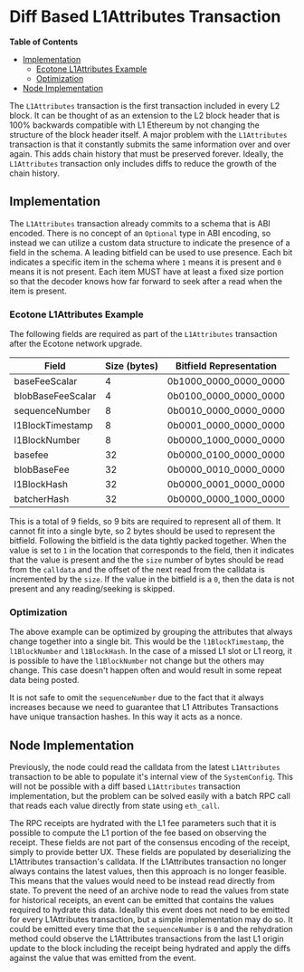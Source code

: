 # Diff Based L1Attributes Transaction

<!-- START doctoc generated TOC please keep comment here to allow auto update -->
<!-- DON'T EDIT THIS SECTION, INSTEAD RE-RUN doctoc TO UPDATE -->
**Table of Contents**

- [Implementation](#implementation)
  - [Ecotone L1Attributes Example](#ecotone-l1attributes-example)
  - [Optimization](#optimization)
- [Node Implementation](#node-implementation)

<!-- END doctoc generated TOC please keep comment here to allow auto update -->

The `L1Attributes` transaction is the first transaction included in every L2 block.
It can be thought of as an extension to the L2 block header that is 100% backwards
compatible with L1 Ethereum by not changing the structure of the block header itself.
A major problem with the `L1Attributes` transaction is that it constantly submits the
same information over and over again. This adds chain history that must be preserved
forever. Ideally, the `L1Attributes` transaction only includes diffs to reduce the
growth of the chain history.

## Implementation

The `L1Attributes` transaction already commits to a schema that is ABI encoded.
There is no concept of an `Optional` type in ABI encoding, so instead we can
utilize a custom data structure to indicate the presence of a field in the schema.
A leading bitfield can be used to use presence. Each bit indicates a specific item
in the schema where `1` means it is present and `0` means it is not present. Each
item MUST have at least a fixed size portion so that the decoder knows how far
forward to seek after a read when the item is present.

### Ecotone L1Attributes Example

The following fields are required as part of the `L1Attributes` transaction after
the Ecotone network upgrade.

| Field             | Size (bytes) | Bitfield Representation  |
| ----------------- | ------------ | ------------------------ |
| baseFeeScalar     | 4            | 0b1000\_0000\_0000\_0000 |
| blobBaseFeeScalar | 4            | 0b0100\_0000\_0000\_0000 |
| sequenceNumber    | 8            | 0b0010\_0000\_0000\_0000 |
| l1BlockTimestamp  | 8            | 0b0001\_0000\_0000\_0000 |
| l1BlockNumber     | 8            | 0b0000\_1000\_0000\_0000 |
| basefee           | 32           | 0b0000\_0100\_0000\_0000 |
| blobBaseFee       | 32           | 0b0000\_0010\_0000\_0000 |
| l1BlockHash       | 32           | 0b0000\_0001\_0000\_0000 |
| batcherHash       | 32           | 0b0000\_0000\_1000\_0000 |

This is a total of 9 fields, so 9 bits are required to represent all of them.
It cannot fit into a single byte, so 2 bytes should be used to represent the bitfield.
Following the bitfield is the data tightly packed together.
When the value is set to `1` in the location that corresponds to the field, then
it indicates that the value is present and the the `size` number of bytes should
be read from the `calldata` and the offset of the next read from the calldata is
incremented by the `size`. If the value in the bitfield is a `0`, then the data
is not present and any reading/seeking is skipped.

### Optimization

The above example can be optimized by grouping the attributes that always change together
into a single bit. This would be the `l1BlockTimestamp`, the `l1BlockNumber` and `l1BlockHash`.
In the case of a missed L1 slot or L1 reorg, it is possible to have the `l1BlockNumber` not change but
the others may change. This case doesn't happen often and would result in some repeat data being
posted.

It is not safe to omit the `sequenceNumber` due to the fact that it always increases because we need
to guarantee that L1 Attributes Transactions have unique transaction hashes. In this way it acts as a nonce.

## Node Implementation

Previously, the node could read the calldata from the latest `L1Attributes` transaction
to be able to populate it's internal view of the `SystemConfig`. This will not be possible
with a diff based `L1Attributes` transaction implementation, but the problem can be solved
easily with a batch RPC call that reads each value directly from state using `eth_call`.

The RPC receipts are hydrated with the L1 fee parameters such that it is possible to
compute the L1 portion of the fee based on observing the receipt. These fields are not
part of the consensus encoding of the receipt, simply to provide better UX. These fields
are populated by deserializing the L1Attributes transaction's calldata. If the L1Attributes
transaction no longer always contains the latest values, then this approach is no longer feasible.
This means that the values would need to be instead read directly from state.
To prevent the need of an archive node to read the values from state for historical receipts,
an event can be emitted that contains the values required to hydrate this data.
Ideally this event does not need to be emitted for every L1Attributes transaction, but a simple
implementation may do so. It could be emitted every time that the `sequenceNumber` is `0` and
the rehydration method could observe the L1Attributes transactions from the last L1 origin
update to the block including the receipt being hydrated and apply the diffs against the value
that was emitted from the event.
